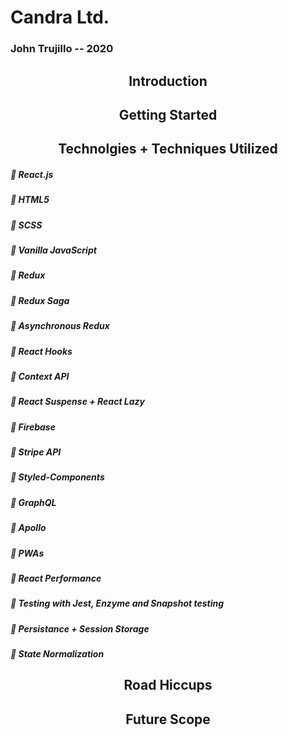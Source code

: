 # Candra Ltd.
### John Trujillo -- 2020

<h2 align="center">Introduction</h2>

<h2 align="center">Getting Started</h2>

<h2 align="center">Technolgies + Techniques Utilized</h2>

##### :small_blue_diamond: React.js

##### :small_blue_diamond: HTML5

##### :small_blue_diamond: SCSS

##### :small_blue_diamond: Vanilla JavaScript

##### :small_blue_diamond: Redux

##### :small_blue_diamond: Redux Saga

##### :small_blue_diamond: Asynchronous Redux

##### :small_blue_diamond: React Hooks

##### :small_blue_diamond: Context API

##### :small_blue_diamond: React Suspense + React Lazy

##### :small_blue_diamond: Firebase

##### :small_blue_diamond: Stripe API

##### :small_blue_diamond: Styled-Components

##### :small_blue_diamond: GraphQL

##### :small_blue_diamond: Apollo

##### :small_blue_diamond: PWAs

##### :small_blue_diamond: React Performance

##### :small_blue_diamond: Testing with Jest, Enzyme and Snapshot testing

##### :small_blue_diamond: Persistance + Session Storage

##### :small_blue_diamond: State Normalization

<h2 align="center">Road Hiccups</h2>

<h2 align="center">Future Scope</h2>

